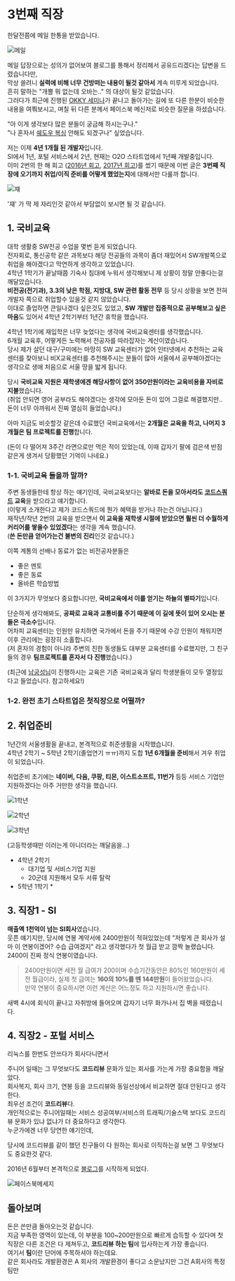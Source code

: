 # 3번째 직장

한달전쯤에 메일 한통을 받았습니다.  

![메일](./images/mail.png)

메일 답장으로는 성의가 없어보여 블로그를 통해서 정리해서 공유드리겠다는 답변을 드렸습니다만,  
막상 쓸려니 **실력에 비해 너무 건방떠는 내용이 될것 같아서** 계속 미루게 되었습니다.  
흔히 말하는 "개뿔 뭐 없는데 오바는.." 의 대상이 될것 같았습니다.  
그러다가 최근에 진행된 [OKKY 세미나](http://jojoldu.tistory.com/274)가 끝나고 돌아가는 길에 또 다른 한분이 비슷한 내용을 여쭤보시고, 며칠 뒤 다른 분께서 페이스북 메신저로 비슷한 질문을 하셨습니다.  
  
"아 이게 생각보다 많은 분들이 궁금해 하시는구나."  
"나 혼자서 [쉐도우 복싱](https://namu.wiki/w/%EC%89%90%EB%8F%84%EC%9A%B0%20%EB%B3%B5%EC%8B%B1#toc) 안해도 되겠구나" 싶었습니다.  
  
저는 이제 **4년 1개월 된 개발자**입니다.  
SI에서 1년, 포털 서비스에서 2년, 현재는 O2O 스타트업에서 1년째 개발중입니다.  
이미 2번의 한 해 회고 ([2016년 회고](https://brunch.co.kr/@jojoldu/2), [2017년 회고](https://brunch.co.kr/@jojoldu/19))를 썼기 때문에 이번 글은 **3번째 직장에 오기까지 취업/이직 준비를 어떻게 했었는지**에 대해서만 다룰까 합니다.  
  
![쟤](./images/쟤.png)

'쟤' 가 딱 제 자리인것 같아서 부담없이 보시면 될 것 같습니다.

## 1. 국비교육

대학 생활중 SW전공 수업을 몇번 듣게 되었습니다.  
전자회로, 통신공학 같은 과목보다 해당 전공들의 과목이 좀더 재밌어서 SW개발쪽으로 취업을 해야겠다고 막연하게 생각하고 있었습니다.  
4학년 1학기가 끝날때쯤 기숙사 침대에 누워서 생각해보니 제 상황이 정말 안좋다는걸 깨달았습니다.  
**비전공(전기과), 3.3의 낮은 학점, 지방대, SW 관련 활동 전무** 등 당시 상황을 보면 전혀 개발자 쪽으로 취업할수 있을것 같지 않았습니다.  
이대로 졸업하면 큰일나겠다 싶은것도 있었고, **SW 개발만 집중적으로 공부해보고 싶은 마음**도 있어서 4학년 2학기부터 1년간 휴학을 했습니다.  
  
4학년 1학기에 재입학은 너무 늦었다는 생각에 국비교육센터를 생각했습니다.  
6개월 교육후, 어떻게든 노력해서 전공자를 따라잡자는 계산이였습니다.  
당시 제가 살던 대구/구미에는 마땅히 SW 교육센터가 없어 인터넷에서 추천하는 교육센터를 찾아보니 비X교육센터를 추천해주시는 분들이 많아 서울에서 공부해야겠다는 생각으로 생애 처음으로 서울 땅을 밟게 됩니다.  
    
당시 **국비교육 지원은 재학생에겐 해당사항이 없어 350만원이라는 교육비용을 자비로 지불**했습니다.  
(취업 안되면 영어 공부라도 해야겠다는 생각에 모아둔 돈이 있어 그걸로 해결했지만.. 돈이 너무 아까워서 진짜 열심히 들었습니다.)  
  

아마 지금도 비슷할것 같은데 수료했던 국비교육에서는 **2개월은 교육을 하고, 나머지 3개월은 팀 프로젝트를 진행**합니다.  


(돈이 다 떨어져 3주간 라면으로만 먹은 적이 있었는데, 이때 갑자기 팔에 검은색 반점 같은게 생겨서 당황했던 기억이 나네요.)

### 1-1. 국비교육 들을까 말까?

주변 동생들한테 항상 하는 얘기인데, 국비교육보다는 **알바로 돈을 모아서라도 [코드스쿼드](http://codesquad.kr/) 교육**을 받으라고 얘기합니다.  
(이렇게 소개한다고 제가 코드스쿼드에 뭔가 혜택을 받거나 하는건 아닙니다.)  
재작년/작년 2번의 교육을 받으면서 **이 교육을 재학생 시절에 받았으면 훨씬 더 수월하게 커리어를 쌓을수 있었겠다**는 생각을 계속 했습니다.  
(**쓴 돈만큼 얻어가는건 불변의 진리**인것 같습니다.)  
  
이쪽 계통의 선배나 동료가 없는 비전공자분들은

* 좋은 멘토
* 좋은 동료
* 올바른 학습방법

이 3가지가 무엇보다 중요합니다만, **국비교육에서 이를 얻기는 하늘의 별따기**입니다.  
  
단순하게 생각해봐도, **공짜로 교육과 교통비를 주기 때문에 이 길에 뜻이 있어 오시는 분들은 극소수**입니다.  
어차피 교육센터는 인원만 유치하면 국가에서 돈을 주기 때문에 수강 인원이 채워지면 이후 관리에는 굉장히 소홀합니다.  
(저 혼자의 경험이 아니라 주변의 친한 동생들도 대부분 교육센터를 수료했지만, 그 친구들의 경우 **팀프로젝트를 혼자서 다 진행**했습니다.)  


(최근에 [남궁성님](http://cafe.naver.com/javachobostudy/150080)이 진행하시는 교육은 기존 국비교육과 달리 학생분들이 모두 열정있다고 들었습니다. 참고하세요!)  


### 1-2. 완전 초기 스타트업은 첫직장으로 어떨까? 




## 2. 취업준비

1년간의 서울생활을 끝내고, 본격적으로 취준생활을 시작했습니다.  
4학년 2학기 ~ 5학년 2학기(졸업연기 ㅠㅠ)까지 도합 **1년 6개월을 준비**해서 겨우 취업이 되었습니다.  
  
취업준비 초기에는 **네이버, 다음, 쿠팡, 티몬, 이스트소프트, 11번가** 등등 서비스 기업만 지원하겠다는 아주 거만한 생각을 했습니다.

![1학년](./images/고1.png)

![2학년](./images/고2.png)

![3학년](./images/고3.png)

(고등학생때만 이러는게 아니더라는 깨달음을...)  
  
* 4학년 2학기
  * 대기업 및 서비스기업 지원
  * 20군데 지원해서 모두 서류 탈락
* 5학년 1학기
  * 

## 3. 직장1 - SI


**매출액 1천억이 넘는 SI회사**였습니다.  
웃픈 얘기지만, 당시에 연봉 계약서에 2400만원이 적혀있었는데 "저렇게 큰 회사가 설마 이 연봉이겠어? 수습 급여겠지" 라고 생각했다가 첫 월급 받고 깜짝 놀랬습니다.  
2400이 진짜 정식 연봉이였습니다.  

> 2400만원이면 세전 월 급여가 200이며 수습기간동안은 80%인 160만원이 세전 월급이라, 실제 첫 급여는 **160의 10%를 뗀 144만원**이 들어왔었습니다.  
만약 연봉이 중요하시면 이런 계산은 어느정도 하고 지원하시면 좋습니다.  


새벽 4시에 회식이 끝나고 자취방에 들어오며 갑자기 너무 화가나서 집 벽을 때렸습니다.  




## 4. 직장2 - 포털 서비스

리눅스를 한번도 안쓰다가 
회사다니면서 

주니어 일때는 그 무엇보다도 **코드리뷰** 문화가 있는 회사를 가는게 가장 중요함을 깨달았다.  
회사복지, 회사 크기, 연봉 등을 코드리뷰와 동일선상에서 비교하면 절대 안된다고 생각한다.  
최우선 조건이 **코드리뷰**다.  
개인적으로는 주니어일때는 서비스 성공여부/서비스의 트래픽/기술스택 보다도 코드리뷰 문화가 있냐 없냐가 더 중요하다고 생각한다.  
누군가에겐 너무 당연한 얘기인데, 

당시에 코드리뷰를 같이 했던 친구들이 다 원하는 회사로 이직하는걸 보면 그 무엇보다도 중요한것 같다.

2016년 6월부터 본격적으로 [블로그](http://jojoldu.tistory.com/)를 시작하게 되었다.


![페이스북메세지](./images/페이스북메세지.png)


## 돌아보며

돈은 쓴만큼 돌아오는것 같습니다.  
지금 부족한 영역이 있는데, 이 부분을 100~200만원으로 빠르게 습득할 수 있다며 
첫 직장은 다른 조건은 다 제쳐두고, **코드리뷰 하는 팀**에 입사하는게 가장 좋습니다.  
여기서 **팀**이란 단어에 주목하셔야 하는데요.  
같은 회사라도 개발환경은 
A 회사의 개발환경이 좋다고 소문났지만 그건 A회사의 특정 팀만  
